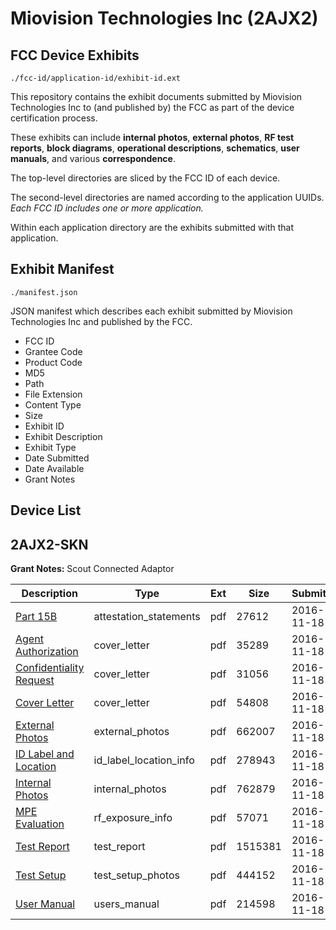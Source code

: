 # Miovision Technologies Inc (2AJX2)
## FCC Device Exhibits

```
./fcc-id/application-id/exhibit-id.ext
```

This repository contains the exhibit documents submitted by Miovision Technologies Inc to (and published by) the FCC as part of the device certification process.

These exhibits can include **internal photos**, **external photos**, **RF test reports**, **block diagrams**, **operational descriptions**, **schematics**, **user manuals**, and various **correspondence**.

The top-level directories are sliced by the FCC ID of each device.

The second-level directories are named according to the application UUIDs. *Each FCC ID includes one or more application.*

Within each application directory are the exhibits submitted with that application. 

## Exhibit Manifest

```
./manifest.json
```

JSON manifest which describes each exhibit submitted by Miovision Technologies Inc and published by the FCC.

- FCC ID
- Grantee Code
- Product Code
- MD5
- Path
- File Extension
- Content Type
- Size
- Exhibit ID
- Exhibit Description
- Exhibit Type
- Date Submitted
- Date Available
- Grant Notes

## Device List
## 2AJX2-SKN
**Grant Notes:** Scout Connected Adaptor

| Description | Type | Ext | Size | Submitted | Available |
| ----------- | ---- | --- | ---- | --------- | --------- |
| [Part 15B](2AJX2-SKN/b48cd8daa6f6ad5323b5e6f270b63018/3200274.pdf) | attestation_statements | pdf | 27612 | 2016-11-18 | 2016-11-18 |
| [Agent Authorization](2AJX2-SKN/b48cd8daa6f6ad5323b5e6f270b63018/3200275.pdf) | cover_letter | pdf | 35289 | 2016-11-18 | 2016-11-18 |
| [Confidentiality Request](2AJX2-SKN/b48cd8daa6f6ad5323b5e6f270b63018/3200276.pdf) | cover_letter | pdf | 31056 | 2016-11-18 | 2016-11-18 |
| [Cover Letter](2AJX2-SKN/b48cd8daa6f6ad5323b5e6f270b63018/3200277.pdf) | cover_letter | pdf | 54808 | 2016-11-18 | 2016-11-18 |
| [External Photos](2AJX2-SKN/b48cd8daa6f6ad5323b5e6f270b63018/3200278.pdf) | external_photos | pdf | 662007 | 2016-11-18 | 2016-11-18 |
| [ID Label and Location](2AJX2-SKN/b48cd8daa6f6ad5323b5e6f270b63018/3200279.pdf) | id_label_location_info | pdf | 278943 | 2016-11-18 | 2016-11-18 |
| [Internal Photos](2AJX2-SKN/b48cd8daa6f6ad5323b5e6f270b63018/3200280.pdf) | internal_photos | pdf | 762879 | 2016-11-18 | 2016-11-18 |
| [MPE Evaluation](2AJX2-SKN/b48cd8daa6f6ad5323b5e6f270b63018/3200281.pdf) | rf_exposure_info | pdf | 57071 | 2016-11-18 | 2016-11-18 |
| [Test Report](2AJX2-SKN/b48cd8daa6f6ad5323b5e6f270b63018/3200282.pdf) | test_report | pdf | 1515381 | 2016-11-18 | 2016-11-18 |
| [Test Setup](2AJX2-SKN/b48cd8daa6f6ad5323b5e6f270b63018/3200283.pdf) | test_setup_photos | pdf | 444152 | 2016-11-18 | 2016-11-18 |
| [User Manual](2AJX2-SKN/b48cd8daa6f6ad5323b5e6f270b63018/3200288.pdf) | users_manual | pdf | 214598 | 2016-11-18 | 2016-11-18 |
